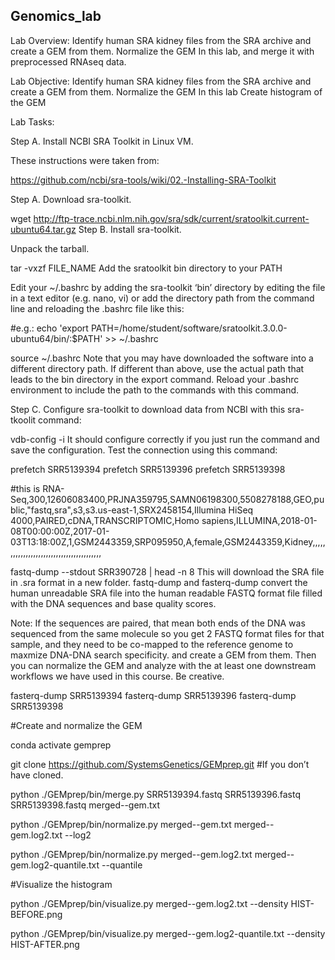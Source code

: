 ## Genomics_lab
Lab Overview:
Identify human SRA kidney files from the SRA archive and create a GEM from them. 
Normalize the GEM In this lab, and merge it with preprocessed RNAseq data.

Lab Objective:
Identify human SRA kidney files from the SRA archive and create a GEM from them. 
Normalize the GEM In this lab
Create histogram of the GEM

Lab Tasks:

Step A. Install NCBI SRA Toolkit in Linux VM.

These instructions were taken from:

https://github.com/ncbi/sra-tools/wiki/02.-Installing-SRA-Toolkit

Step A. Download sra-toolkit.

wget http://ftp-trace.ncbi.nlm.nih.gov/sra/sdk/current/sratoolkit.current-ubuntu64.tar.gz
Step B. Install sra-toolkit.

Unpack the tarball.

tar -vxzf FILE_NAME
Add the sratoolkit bin directory to your PATH

Edit your ~/.bashrc by adding the sra-toolkit ‘bin’ directory by editing the file in a text editor (e.g. nano, vi) or add the directory path from the command line and reloading the .bashrc file like this:

#e.g.: echo 'export PATH=/home/student/software/sratoolkit.3.0.0-ubuntu64/bin/:$PATH' >> ~/.bashrc

source ~/.bashrc
Note that you may have downloaded the software into a different directory path. If different than above, use the actual path that leads to the bin directory in the export command. Reload your .bashrc environment to include the path to the commands with this command.

Step C.  Configure sra-toolkit to download data from NCBI with this sra-tkoolit command:

vdb-config -i
It should configure correctly if you just run the command and save the configuration. Test the connection using this command:

prefetch SRR5139394
prefetch SRR5139396
prefetch SRR5139398

#this is RNA-Seq,300,12606083400,PRJNA359795,SAMN06198300,5508278188,GEO,public,"fastq,sra",s3,s3.us-east-1,SRX2458154,Illumina HiSeq 4000,PAIRED,cDNA,TRANSCRIPTOMIC,Homo sapiens,ILLUMINA,2018-01-08T00:00:00Z,2017-01-03T13:18:00Z,1,GSM2443359,SRP095950,A,female,GSM2443359,Kidney,,,,,,,,,,,,,,,,,,,,,,,,,,,,,,,,,,,,,,,,,

fastq-dump --stdout SRR390728 | head -n 8
This will download the SRA file in .sra format in a new folder. fastq-dump and fasterq-dump convert the human unreadable SRA file into the human readable FASTQ format file filled with the DNA sequences and base quality scores.

Note: If the sequences are paired, that mean both ends of the DNA was sequenced from the same molecule so you get 2 FASTQ format files for that sample, and they need to be co-mapped to the reference genome to maxmize DNA-DNA search specificity. and create a GEM from them.  Then you can normalize the GEM and analyze with the at least one downstream workflows we have used in this course.  Be creative.

fasterq-dump SRR5139394
fasterq-dump SRR5139396
fasterq-dump SRR5139398

#Create and normalize the GEM

conda activate gemprep

git clone https://github.com/SystemsGenetics/GEMprep.git #If you don’t have cloned.

python ./GEMprep/bin/merge.py  SRR5139394.fastq SRR5139396.fastq SRR5139398.fastq merged--gem.txt

python ./GEMprep/bin/normalize.py merged--gem.txt merged--gem.log2.txt --log2

python ./GEMprep/bin/normalize.py merged--gem.log2.txt merged--gem.log2-quantile.txt --quantile

#Visualize the histogram

python ./GEMprep/bin/visualize.py merged--gem.log2.txt --density HIST-BEFORE.png

python ./GEMprep/bin/visualize.py merged--gem.log2-quantile.txt --density HIST-AFTER.png




